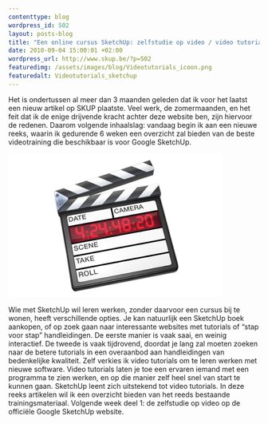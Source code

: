 ```yaml
--- 
contenttype: blog
wordpress_id: 502
layout: posts-blog
title: "Een online cursus SketchUp: zelfstudie op video / video tutorials"
date: 2010-09-04 15:00:01 +02:00
wordpress_url: http://www.skup.be/?p=502
featuredimg: /assets/images/blog/Videotutorials_icoon.png
featuredalt: Videotutorials_sketchup
---
```

Het is ondertussen al meer dan 3 maanden geleden dat ik voor het laatst
een nieuw artikel op SKUP plaatste. Veel werk, de zomermaanden, en het
feit dat ik de enige drijvende kracht achter deze website ben, zijn
hiervoor de redenen. Daarom volgende inhaalslag: vandaag begin ik aan
een nieuwe reeks, waarin ik gedurende 6 weken een overzicht zal bieden
van de beste videotraining die beschikbaar is voor Google SketchUp.

![Videotutorials\_sketchup][]

Wie met SketchUp wil leren werken, zonder daarvoor een cursus bij te
wonen, heeft verschillende opties. Je kan natuurlijk een SketchUp boek
aankopen, of op zoek gaan naar interessante websites met tutorials of
“stap voor stap” handleidingen. De eerste manier is vaak saai, en weinig
interactief. De tweede is vaak tijdrovend, doordat je lang zal moeten
zoeken naar de betere tutorials in een overaanbod aan handleidingen van
bedenkelijke kwaliteit. Zelf verkies ik video tutorials om te leren
werken met nieuwe software. Video tutorials laten je toe een ervaren
iemand met een programma te zien werken, en op die manier zelf heel snel
van start te kunnen gaan. SketchUp leent zich uitstekend tot video
tutorials. In deze reeks artikelen wil ik een overzicht bieden van het
reeds bestaande trainingsmateriaal. Volgende week deel 1: de zelfstudie
op video op de officiële Google SketchUp website.

[Videotutorials\_sketchup]: /assets/images/blog/Videotutorials_icoon.png "Videotutorials_sketchup"

